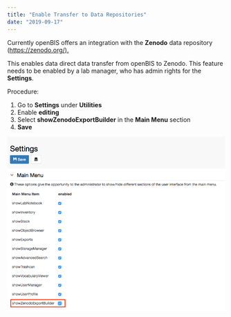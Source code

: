 ```yaml
---
title: "Enable Transfer to Data Repositories"
date: "2019-09-17"
---
```


  
Currently openBIS offers an integration with the **Zenodo** data repository ([https://zenodo.org/).](https://zenodo.org/)

This enables data direct data transfer from openBIS to Zenodo. This feature needs to be enabled by a lab manager, who has admin rights for the **Settings**.

  
Procedure:  
  

1. Go to **Settings** under **Utilities**
2. Enable **editing**
3. Select **showZenodoExportBuilder** in the **Main Menu** section
4. **Save**

![](images/enable-zenodo.png)
